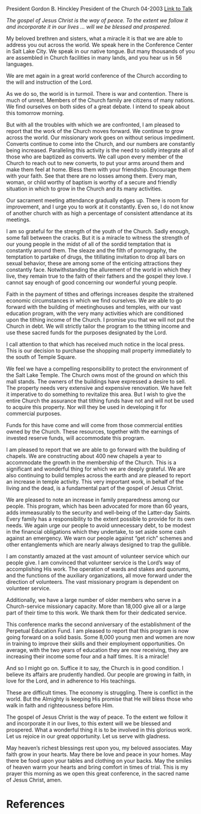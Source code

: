 President Gordon B. Hinckley
President of the Church
04-2003
[Link to Talk](https://www.churchofjesuschrist.org/study/general-conference/2003/04/the-condition-of-the-church?lang=eng)

_The gospel of Jesus Christ is the way of peace. To the extent we follow it and incorporate it in our lives … will we be blessed and prospered._

My beloved brethren and sisters, what a miracle it is that we are able to address you out across the world. We speak here in the Conference Center in Salt Lake City. We speak in our native tongue. But many thousands of you are assembled in Church facilities in many lands, and you hear us in 56 languages.

We are met again in a great world conference of the Church according to the will and instruction of the Lord.

As we do so, the world is in turmoil. There is war and contention. There is much of unrest. Members of the Church family are citizens of many nations. We find ourselves on both sides of a great debate. I intend to speak about this tomorrow morning.

But with all the troubles with which we are confronted, I am pleased to report that the work of the Church moves forward. We continue to grow across the world. Our missionary work goes on without serious impediment. Converts continue to come into the Church, and our numbers are constantly being increased. Paralleling this activity is the need to solidly integrate all of those who are baptized as converts. We call upon every member of the Church to reach out to new converts, to put your arms around them and make them feel at home. Bless them with your friendship. Encourage them with your faith. See that there are no losses among them. Every man, woman, or child worthy of baptism is worthy of a secure and friendly situation in which to grow in the Church and its many activities.

Our sacrament meeting attendance gradually edges up. There is room for improvement, and I urge you to work at it constantly. Even so, I do not know of another church with as high a percentage of consistent attendance at its meetings.

I am so grateful for the strength of the youth of the Church. Sadly enough, some fall between the cracks. But it is a miracle to witness the strength of our young people in the midst of all of the sordid temptation that is constantly around them. The sleaze and the filth of pornography, the temptation to partake of drugs, the titillating invitation to drop all bars on sexual behavior, these are among some of the enticing attractions they constantly face. Notwithstanding the allurement of the world in which they live, they remain true to the faith of their fathers and the gospel they love. I cannot say enough of good concerning our wonderful young people.

Faith in the payment of tithes and offerings increases despite the straitened economic circumstances in which we find ourselves. We are able to go forward with the building of meetinghouses and temples, with our vast education program, with the very many activities which are conditioned upon the tithing income of the Church. I promise you that we will not put the Church in debt. We will strictly tailor the program to the tithing income and use these sacred funds for the purposes designated by the Lord.

I call attention to that which has received much notice in the local press. This is our decision to purchase the shopping mall property immediately to the south of Temple Square.

We feel we have a compelling responsibility to protect the environment of the Salt Lake Temple. The Church owns most of the ground on which this mall stands. The owners of the buildings have expressed a desire to sell. The property needs very extensive and expensive renovation. We have felt it imperative to do something to revitalize this area. But I wish to give the entire Church the assurance that tithing funds have not and will not be used to acquire this property. Nor will they be used in developing it for commercial purposes.

Funds for this have come and will come from those commercial entities owned by the Church. These resources, together with the earnings of invested reserve funds, will accommodate this program.

I am pleased to report that we are able to go forward with the building of chapels. We are constructing about 400 new chapels a year to accommodate the growth in the membership of the Church. This is a significant and wonderful thing for which we are deeply grateful. We are also continuing to build temples across the earth and are pleased to report an increase in temple activity. This very important work, in behalf of the living and the dead, is a fundamental part of the gospel of Jesus Christ.

We are pleased to note an increase in family preparedness among our people. This program, which has been advocated for more than 60 years, adds immeasurably to the security and well-being of the Latter-day Saints. Every family has a responsibility to the extent possible to provide for its own needs. We again urge our people to avoid unnecessary debt, to be modest in the financial obligations which they undertake, to set aside some cash against an emergency. We warn our people against “get rich” schemes and other entanglements which are nearly always designed to trap the gullible.

I am constantly amazed at the vast amount of volunteer service which our people give. I am convinced that volunteer service is the Lord’s way of accomplishing His work. The operation of wards and stakes and quorums, and the functions of the auxiliary organizations, all move forward under the direction of volunteers. The vast missionary program is dependent on volunteer service.

Additionally, we have a large number of older members who serve in a Church-service missionary capacity. More than 18,000 give all or a large part of their time to this work. We thank them for their dedicated service.

This conference marks the second anniversary of the establishment of the Perpetual Education Fund. I am pleased to report that this program is now going forward on a solid basis. Some 8,000 young men and women are now in training to improve their skills and their employment opportunities. On average, with the two years of education they are now receiving, they are increasing their income some four and a half times. It is a miracle!

And so I might go on. Suffice it to say, the Church is in good condition. I believe its affairs are prudently handled. Our people are growing in faith, in love for the Lord, and in adherence to His teachings.

These are difficult times. The economy is struggling. There is conflict in the world. But the Almighty is keeping His promise that He will bless those who walk in faith and righteousness before Him.

The gospel of Jesus Christ is the way of peace. To the extent we follow it and incorporate it in our lives, to this extent will we be blessed and prospered. What a wonderful thing it is to be involved in this glorious work. Let us rejoice in our great opportunity. Let us serve with gladness.

May heaven’s richest blessings rest upon you, my beloved associates. May faith grow in your hearts. May there be love and peace in your homes. May there be food upon your tables and clothing on your backs. May the smiles of heaven warm your hearts and bring comfort in times of trial. This is my prayer this morning as we open this great conference, in the sacred name of Jesus Christ, amen.

# References
